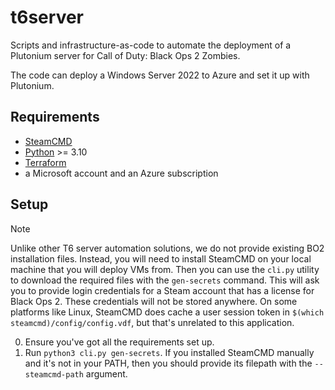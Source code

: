# t6server

Scripts and infrastructure-as-code to automate the deployment of a Plutonium server for Call of Duty: Black Ops 2 Zombies.

The code can deploy a Windows Server 2022 to Azure and set it up with Plutonium.


## Requirements
- [SteamCMD](https://developer.valvesoftware.com/wiki/SteamCMD)
- [Python](https://www.python.org/downloads/) >= 3.10
- [Terraform](https://www.terraform.io)
- a Microsoft account and an Azure subscription

## Setup

> [!NOTE]
> Unlike other T6 server automation solutions, we do not provide existing BO2 installation files. Instead, you will need to install SteamCMD on your local machine that you will deploy VMs from. Then you can use the `cli.py` utility to download the required files with the `gen-secrets` command. This will ask you to provide login credentials for a Steam account that has a license for Black Ops 2. These credentials will not be stored anywhere. On some platforms like Linux, SteamCMD does cache a user session token in `$(which steamcmd)/config/config.vdf`, but that's unrelated to this application.

0. Ensure you've got all the requirements set up.
1. Run `python3 cli.py gen-secrets`. If you installed SteamCMD manually and it's not in your PATH, then you should provide its filepath with the `--steamcmd-path` argument.

